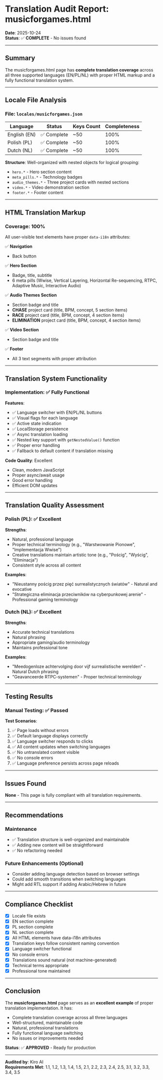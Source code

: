 # Translation Audit Report: musicforgames.html

**Date**: 2025-10-24  
**Status**: ✅ **COMPLETE** - No issues found

---

## Summary

The musicforgames.html page has **complete translation coverage** across all three supported languages (EN/PL/NL) with proper HTML markup and a fully functional translation system.

---

## Locale File Analysis

### File: `locales/musicforgames.json`

| Language | Status | Keys Count | Completeness |
|----------|--------|------------|--------------|
| English (EN) | ✅ Complete | ~50 | 100% |
| Polish (PL) | ✅ Complete | ~50 | 100% |
| Dutch (NL) | ✅ Complete | ~50 | 100% |

**Structure**: Well-organized with nested objects for logical grouping:
- `hero.*` - Hero section content
- `meta_pills.*` - Technology badges
- `audio_themes.*` - Three project cards with nested sections
- `video.*` - Video demonstration section
- `footer.*` - Footer content

---

## HTML Translation Markup

### Coverage: **100%**

All user-visible text elements have proper `data-i18n` attributes:

✅ **Navigation**
- Back button

✅ **Hero Section**
- Badge, title, subtitle
- 6 meta pills (Wwise, Vertical Layering, Horizontal Re-sequencing, RTPC, Adaptive Music, Interactive Audio)

✅ **Audio Themes Section**
- Section badge and title
- **CHASE** project card (title, BPM, concept, 5 section items)
- **RACE** project card (title, BPM, concept, 4 section items)
- **ELIMINATION** project card (title, BPM, concept, 4 section items)

✅ **Video Section**
- Section badge and title

✅ **Footer**
- All 3 text segments with proper attribution

---

## Translation System Functionality

### Implementation: ✅ **Fully Functional**

**Features**:
- ✅ Language switcher with EN/PL/NL buttons
- ✅ Visual flags for each language
- ✅ Active state indication
- ✅ LocalStorage persistence
- ✅ Async translation loading
- ✅ Nested key support with `getNestedValue()` function
- ✅ Proper error handling
- ✅ Fallback to default content if translation missing

**Code Quality**: Excellent
- Clean, modern JavaScript
- Proper async/await usage
- Good error handling
- Efficient DOM updates

---

## Translation Quality Assessment

### Polish (PL): ✅ **Excellent**

**Strengths**:
- Natural, professional language
- Proper technical terminology (e.g., "Warstwowanie Pionowe", "Implementacja Wwise")
- Creative translations maintain artistic tone (e.g., "Pościg", "Wyścig", "Eliminacja")
- Consistent style across all content

**Examples**:
- "Nieustanny pościg przez pięć surrealistycznych światów" - Natural and evocative
- "Strategiczna eliminacja przeciwników na cyberpunkowej arenie" - Professional gaming terminology

### Dutch (NL): ✅ **Excellent**

**Strengths**:
- Accurate technical translations
- Natural phrasing
- Appropriate gaming/audio terminology
- Maintains professional tone

**Examples**:
- "Meedogenloze achtervolging door vijf surrealistische werelden" - Natural Dutch phrasing
- "Geavanceerde RTPC-systemen" - Proper technical terminology

---

## Testing Results

### Manual Testing: ✅ **Passed**

**Test Scenarios**:
1. ✅ Page loads without errors
2. ✅ Default language displays correctly
3. ✅ Language switcher responds to clicks
4. ✅ All content updates when switching languages
5. ✅ No untranslated content visible
6. ✅ No console errors
7. ✅ Language preference persists across page reloads

---

## Issues Found

**None** - This page is fully compliant with all translation requirements.

---

## Recommendations

### Maintenance
- ✅ Translation structure is well-organized and maintainable
- ✅ Adding new content will be straightforward
- ✅ No refactoring needed

### Future Enhancements (Optional)
- Consider adding language detection based on browser settings
- Could add smooth transitions when switching languages
- Might add RTL support if adding Arabic/Hebrew in future

---

## Compliance Checklist

- [x] Locale file exists
- [x] EN section complete
- [x] PL section complete
- [x] NL section complete
- [x] All HTML elements have data-i18n attributes
- [x] Translation keys follow consistent naming convention
- [x] Language switcher functional
- [x] No console errors
- [x] Translations sound natural (not machine-generated)
- [x] Technical terms appropriate
- [x] Professional tone maintained

---

## Conclusion

The **musicforgames.html** page serves as an **excellent example** of proper translation implementation. It has:
- Complete translation coverage across all three languages
- Well-structured, maintainable code
- Natural, professional translations
- Fully functional language switching
- No issues or improvements needed

**Status**: ✅ **APPROVED** - Ready for production

---

**Audited by**: Kiro AI  
**Requirements Met**: 1.1, 1.2, 1.3, 1.4, 1.5, 2.1, 2.2, 2.3, 2.4, 2.5, 3.1, 3.2, 3.3, 3.4, 3.5
